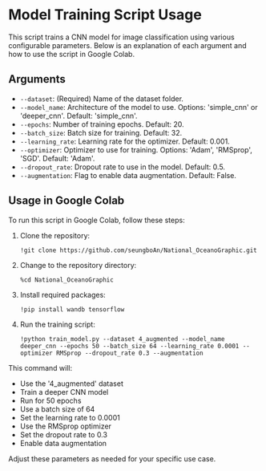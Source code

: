 # Model Training Script Usage

This script trains a CNN model for image classification using various configurable parameters. Below is an explanation of each argument and how to use the script in Google Colab.

## Arguments

- `--dataset`: (Required) Name of the dataset folder.
- `--model_name`: Architecture of the model to use. Options: 'simple_cnn' or 'deeper_cnn'. Default: 'simple_cnn'.
- `--epochs`: Number of training epochs. Default: 20.
- `--batch_size`: Batch size for training. Default: 32.
- `--learning_rate`: Learning rate for the optimizer. Default: 0.001.
- `--optimizer`: Optimizer to use for training. Options: 'Adam', 'RMSprop', 'SGD'. Default: 'Adam'.
- `--dropout_rate`: Dropout rate to use in the model. Default: 0.5.
- `--augmentation`: Flag to enable data augmentation. Default: False.

## Usage in Google Colab

To run this script in Google Colab, follow these steps:

1. Clone the repository:
   ```
   !git clone https://github.com/seungboAn/National_OceanoGraphic.git
   ```

2. Change to the repository directory:
   ```
   %cd National_OceanoGraphic
   ```

3. Install required packages:
   ```
   !pip install wandb tensorflow
   ```

4. Run the training script:
   ```
   !python train_model.py --dataset 4_augmented --model_name deeper_cnn --epochs 50 --batch_size 64 --learning_rate 0.0001 --optimizer RMSprop --dropout_rate 0.3 --augmentation
   ```

This command will:
- Use the '4_augmented' dataset
- Train a deeper CNN model
- Run for 50 epochs
- Use a batch size of 64
- Set the learning rate to 0.0001
- Use the RMSprop optimizer
- Set the dropout rate to 0.3
- Enable data augmentation

Adjust these parameters as needed for your specific use case.